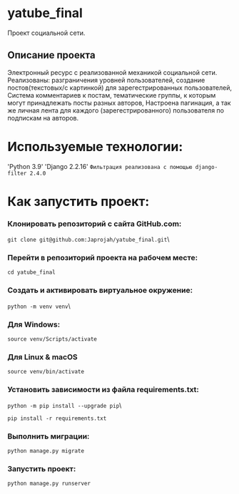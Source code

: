 # yatube_final

Проект социальной сети.

Описание проекта
---------- 
Электронный ресурс с реализованной механикой социальной сети.
Реализованы: разграничения уровней пользователей, создание постов(текстовых/с картинкой) для зарегестрированных пользователей,
Система комментариев к постам, тематические группы, к которым могут принадлежать посты разных авторов,
Настроена пагинация, а так же личная лента для каждого (зарегестрированного) пользователя по подпискам на авторов.

# Используемые технологии:

'Python 3.9'
'Django 2.2.16'
`Фильтрация реализована с помощью django-filter 2.4.0`

# Как запустить проект: 

### Клонировать репозиторий c сайта GitHub.com: 

`git clone git@github.com:Japrojah/yatube_final.git`\ 

### Перейти в репозиторий проекта на рабочем месте:  

`cd yatube_final` 

### Cоздать и активировать виртуальное окружение:  

`python -m venv venv`\  

### Для Windows:  

`source venv/Scripts/activate`  

### Для Linux & macOS  

`source venv/bin/activate`  

### Установить зависимости из файла requirements.txt:   

`python -m pip install --upgrade pip`\  

`pip install -r requirements.txt`  

### Выполнить миграции:  

`python manage.py migrate` 

### Запустить проект:  

`python manage.py runserver` 
